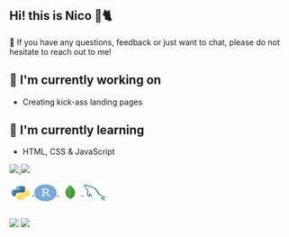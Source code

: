 ## Hi! this is Nico 🧗🐈

💬 If you have any questions, feedback or just want to chat, please do not hesitate to reach out to me!

## 🔭 I'm currently working on

- Creating kick-ass landing pages

## 🌱 I'm currently learning

- HTML, CSS & JavaScript

<div>
  <a href="https://github.com/NicoMyshkin">
    <img height="150em" src="https://github-readme-stats.vercel.app/api/top-langs/?username=NicoMyshkin&layout=compact&langs_count=7&theme=dracula"/>
    <img height="150em" src="https://github-readme-stats.vercel.app/api?username=NicoMyshkin&show_icons=true&theme=dracula&include_all_commits=true&count_private=true"/>

</div>
<div style="display: inline_block"><br>
  <img align="center" alt="Nico-Python" height="30" width="40" src="https://raw.githubusercontent.com/devicons/devicon/master/icons/python/python-original.svg">
  <img align="center" alt="Nico-R" height="30" width="40" src="https://raw.githubusercontent.com/devicons/devicon/master/icons/rstudio/rstudio-original.svg">
  <img align="center" alt="Nico-MongoDB" height="30" width="40" 
src="https://raw.githubusercontent.com/devicons/devicon/master/icons/mongodb/mongodb-original.svg">
  <img align="center" alt="Nico-SQL" height="30" width="40" 
src="https://raw.githubusercontent.com/devicons/devicon/master/icons/mysql/mysql-original.svg">
</div>
  
  ##
 
<div> 
  <a href="https://www.linkedin.com/in/nicolas-lopez-guerra" target="_blank"><img src="https://img.shields.io/badge/-LinkedIn-%230077B5?style=for-the-badge&logo=linkedin&logoColor=white" target="_blank"></a> 
  <a href="https://instagram.com/nicoscience_" target="_blank"><img src="https://img.shields.io/badge/-Instagram-%23E4405F?style=for-the-badge&logo=instagram&logoColor=white" target="_blank"></a>

</div>

